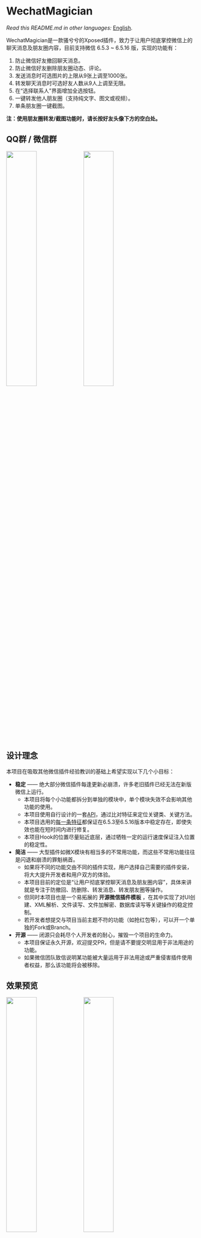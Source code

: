 # WechatMagician

_Read this README.md in other languages:_  [English](https://github.com/Gh0u1L5/WechatMagician/blob/master/README.en.md).

WechatMagician是一款骚兮兮的Xposed插件，致力于让用户彻底掌控微信上的聊天消息及朋友圈内容，目前支持微信 6.5.3 ~ 6.5.16 版，实现的功能有：
1. 防止微信好友撤回聊天消息。
2. 防止微信好友删除朋友圈动态、评论。
3. 发送消息时可选图片的上限从9张上调至1000张。
4. 转发聊天消息时可选好友人数从9人上调至无限。
5. 在“选择联系人”界面增加全选按钮。
6. 一键转发他人朋友圈（支持纯文字、图文或视频）。
7. 单条朋友圈一键截图。

__注：使用朋友圈转发/截图功能时，请长按好友头像下方的空白处。__

## QQ群 / 微信群

<img src="https://github.com/Gh0u1L5/WechatMagician/raw/master/image/qrcode_qq_group.jpg" width="40%" /> <img src="https://github.com/Gh0u1L5/WechatMagician/raw/master/image/qrcode_wechat_group.jpg" width="40%" />

## 设计理念

本项目在吸取其他微信插件经验教训的基础上希望实现以下几个小目标：
* __稳定__ —— 绝大部分微信插件每逢更新必崩溃，许多老旧插件已经无法在新版微信上运行。
  - 本项目将每个小功能都拆分到单独的模块中，单个模块失效不会影响其他功能的使用。
  - 本项目使用自行设计的一套[API](https://github.com/Gh0u1L5/WechatMagician/blob/master/src/main/kotlin/com/gh0u1l5/wechatmagician/util/PackageUtil.kt)，通过比对特征来定位关键类、关键方法。
  - 本项目选用的[每一条特征](https://github.com/Gh0u1L5/WechatMagician/blob/master/src/main/kotlin/com/gh0u1l5/wechatmagician/backend/WechatPackage.kt)都保证在6.5.3至6.5.16版本中稳定存在，即使失效也能在短时间内进行修复。
  - 本项目Hook的位置尽量贴近底层，通过牺牲一定的运行速度保证注入位置的稳定性。
* __简洁__ —— 大型插件如微X模块有相当多的不常用功能，而这些不常用功能往往是闪退和崩溃的罪魁祸首。
  - 如果将不同的功能交由不同的插件实现，用户选择自己需要的插件安装，将大大提升开发者和用户双方的体验。
  - 本项目目前的定位是“让用户彻底掌控聊天消息及朋友圈内容”，具体来讲就是专注于防撤回、防删除、转发消息、转发朋友圈等操作。
  - 但同时本项目也是一个易拓展的 __开源微信插件模板__ ，在其中实现了对UI创建、XML解析、文件读写、文件加解密、数据库读写等关键操作的稳定控制。
  - 若开发者想提交与项目当前主题不符的功能（如抢红包等），可以开一个单独的Fork或Branch。
* __开源__ —— 闭源只会耗尽个人开发者的耐心，摧毁一个项目的生命力。
  - 本项目保证永久开源，欢迎提交PR，但是请不要提交明显用于非法用途的功能。
  - 如果微信团队致信说明某功能被大量运用于非法用途或严重侵害插件使用者权益，那么该功能将会被移除。

## 效果预览
<img src="https://github.com/Gh0u1L5/WechatMagician/raw/master/image/sample-1.zh.png" width="40%" /> <img src="https://github.com/Gh0u1L5/WechatMagician/raw/master/image/sample-2.zh.png" width="40%" />

<img src="https://github.com/Gh0u1L5/WechatMagician/raw/master/image/sample-3.zh.png" width="40%" /> <img src="https://github.com/Gh0u1L5/WechatMagician/raw/master/image/sample-4.zh.png" width="40%" />

<img src="https://github.com/Gh0u1L5/WechatMagician/raw/master/image/sample-5.zh.png" width="40%" /> <img src="https://github.com/Gh0u1L5/WechatMagician/raw/master/image/sample-6.zh.png" width="40%" />

<img src="https://github.com/Gh0u1L5/WechatMagician/raw/master/image/sample-7.zh.png" width="40%" /> <img src="https://github.com/Gh0u1L5/WechatMagician/raw/master/image/sample-8.zh.png" width="40%" />

## 特别鸣谢
* 感谢 @rovo89 编写的Xposed框架
* 感谢 @rarnu 编写的防撤回插件wechat_no_revoke
